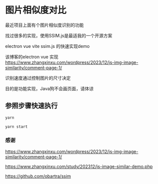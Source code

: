 # 图片相似度对比

最近项目上面有个图片相似度识别的功能

找过很多的实现，使用SSIM.js是最适我的一个开源方案

electron vue vite ssim.js 的快速实现demo

该博客的electron vue 实现 https://www.zhangxinxu.com/wordpress/2023/12/js-img-image-similarity/comment-page-1/

识别速度通过控制图片的尺寸决定

目的是功能实现，Java狗不会画页面，请体谅


## 参照步骤快速执行

```sh
yarn
```

```sh
yarn start
```

### 感谢

https://www.zhangxinxu.com/wordpress/2023/12/js-img-image-similarity/comment-page-1/

https://www.zhangxinxu.com/study/202312/js-image-similar-demo.php

https://github.com/obartra/ssim
